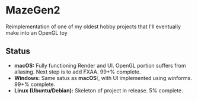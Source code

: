 # MazeGen2
Reimplementation of one of my oldest hobby projects that I'll eventually make into an OpenGL toy

## Status

* __macOS:__ Fully functioning Render and UI. OpenGL portion suffers from aliasing. Next step is to add FXAA. 99+% complete.
* __Windows:__ Same satus as __macOS:__, with UI implemented using winforms. 99+% complete.
* __Linux (Ubuntu/Debian):__ Skeleton of project in release. 5% complete.
